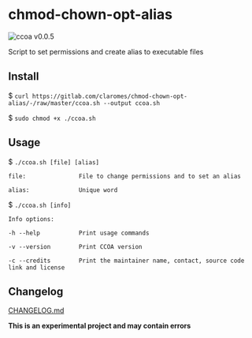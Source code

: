 # chmod-chown-opt-alias
<img alt="ccoa v0.0.5" src="https://img.shields.io/badge/ccoa-v0.0.5-%230fd38a">

Script to set permissions and create alias to executable files

## Install

$ `curl https://gitlab.com/claromes/chmod-chown-opt-alias/-/raw/master/ccoa.sh --output ccoa.sh`

$ `sudo chmod +x ./ccoa.sh`

## Usage

$ `./ccoa.sh [file] [alias]`

    file:               File to change permissions and to set an alias

    alias:              Unique word

$ `./ccoa.sh [info]`

    Info options:

    -h --help           Print usage commands

    -v --version        Print CCOA version

    -c --credits        Print the maintainer name, contact, source code link and license

## Changelog

[CHANGELOG.md](https://gitlab.com/claromes/chmod-chown-opt-alias/-/blob/master/CHANGELOG.md)


**This is an experimental project and may contain errors**
